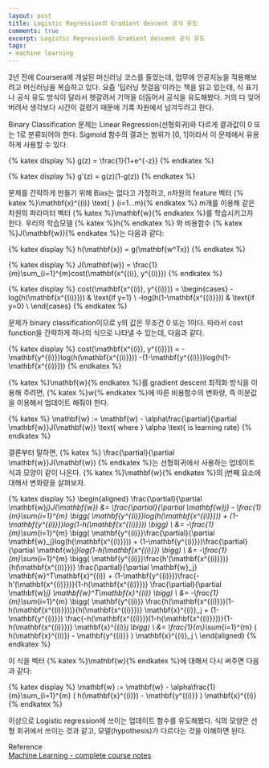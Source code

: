 ```yaml
---
layout: post
title: Logistic Regression의 Gradient descent 공식 유도
comments: true
excerpt: Logistic Regression의 Gradient descent 공식 유도
tags:
- machine learning
---
```

2년 전에 Coursera에 개설된 머신러닝 코스를 들었는데, 업무에 인공지능을 적용해보려고 머신러닝을 복습하고 있다. 요즘 '딥러닝 첫걸음'이라는 책을 읽고 있는데, 식 표기나 공식 유도 방식이 달라서 헷갈려서 기억을 더듬어서 공식을 유도해봤다. 거의 다 잊어버려서 생각보다 시간이 걸렸기 때문에 기록 차원에서 남겨두려고 한다.

Binary Classification 문제는 Linear Regression(선형회귀)와 다르게 결과값이 0 또는 1로 분류되어야 한다. Sigmoid 함수의 결과는 범위가 [0, 1]이라서 이 문제에서 유용하게 사용할 수 있다.

{% katex display %} 
g(z) = \frac{1}{1+e^{-z}}
{% endkatex %}

{% katex display %}
g'(z) = g(z)(1-g(z))
{% endkatex %}

문제를 간략하게 만들기 위해 Bias는 없다고 가정하고, *n*차원의 feature 벡터 {% katex %}\mathbf{x}^{(i)} \text{ } (i=1...m){% endkatex %} *m*개를 이용해 같은 차원의 파라미터 벡터 {% katex %}\mathbf{w}{% endkatex %}를 학습시키고자 한다. 우리의 학습모델 {% katex %}h{% endkatex %} 와 비용함수 {% katex %}J(\mathbf{w}){% endkatex %}는 다음과 같다:

{% katex display %}
h(\mathbf{x}) = g(\mathbf{w^Tx})
{% endkatex %}

{% katex display %}
J(\mathbf{w}) = \frac{1}{m}\sum_{i=1}^{m}cost(\mathbf{x^{(i)}, y^{(i)}})
{% endkatex %}

{% katex display %}
cost(\mathbf{x^{(i)}, y^{(i)}}) =
 \begin{cases} 
 -log(h(\mathbf{x^{(i)}})) & \text{if y=1} \\
 -log(h(1-\mathbf{x^{(i)}})) & \text{if y=0} \\
 \end{cases}
 {% endkatex %}

 문제가 binary classification이므로 y의 값은 무조건 0 또는 1이다. 따라서 cost function을 간략하게 하나의 식으로 나타낼 수 있는데, 다음과 같다.

 {% katex display %}
 cost(\mathbf{x^{(i)}, y^{(i)}}) = -\mathbf{y^{(i)}}log(h(\mathbf{x^{(i)}})) -(1-\mathbf{y^{(i)}})log(h(1-\mathbf{x^{(i)}}))
 {% endkatex %}

{% katex %}\mathbf{w}{% endkatex %}를 gradient descent 최적화 방식을 이용해 주려면, {% katex %}w{% endkatex %}에 따른 비용함수의 변화량, 즉 미분값을 이용해서 업데이트 해줘야 한다.

{% katex %}
\mathbf{w} := \mathbf{w} - \alpha\frac{\partial}{\partial \mathbf{w}}J(\mathbf{w}) \text{ where } \alpha \text{ is learning rate}
{% endkatex %}

결론부터 말하면, {% katex %} \frac{\partial}{\partial \mathbf{w}}J(\mathbf{w}) {% endkatex %}는 선형회귀에서 사용하는 업데이트 식과 모양이 같이 나온다. {% katex %}\mathbf{w}{% endkatex %}의 j번째 요소에 대해서 변화량을 살펴보자.

{% katex display %}
\begin{aligned}
	\frac{\partial}{\partial \mathbf{w}_j}J(\mathbf{w}) &= \frac{\partial}{\partial \mathbf{w}_j} - \frac{1}{m}\sum_{i=1}^{m} \bigg( \mathbf{y^{(i)}}log(h(\mathbf{x^{(i)}})) + (1-\mathbf{y^{(i)}})log(1-h(\mathbf{x^{(i)}})) \bigg) \\
 	&= -\frac{1}{m}\sum_{i=1}^{m} \bigg( \mathbf{y^{(i)}}\frac{\partial}{\partial \mathbf{w}_j}log(h(\mathbf{x^{(i)}})) + (1-\mathbf{y^{(i)}})\frac{\partial}{\partial \mathbf{w}_j}log(1-h(\mathbf{x^{(i)}}) \bigg) \\
	&= -\frac{1}{m}\sum_{i=1}^{m} \bigg( \mathbf{y^{(i)}}\frac{h'(\mathbf{x^{(i)}})}{h(\mathbf{x^{(i)}})} \frac{\partial}{\partial \mathbf{w}_j} \mathbf{w}^T\mathbf{x}^{(i)} + (1-\mathbf{y^{(i)}})\frac{-h'(\mathbf{x^{(i)}})}{1-h(\mathbf{x^{(i)}})} \frac{\partial}{\partial \mathbf{w}_j} \mathbf{w}^T\mathbf{x}^{(i)} \bigg) \\
	&= -\frac{1}{m}\sum_{i=1}^{m} \bigg( \mathbf{y^{(i)}} \frac{h(\mathbf{x^{(i)}})(1-h(\mathbf{x^{(i)}}))}{h(\mathbf{x^{(i)}})} \mathbf{x}^{(i)}_j + (1-\mathbf{y^{(i)}}) \frac{-h(\mathbf{x^{(i)}})(1-h(\mathbf{x^{(i)}}))}{1-h(\mathbf{x^{(i)}})} \mathbf{x}^{(i)}_j \bigg) \\
	&= \frac{1}{m}\sum_{i=1}^{m} ( h(\mathbf{x}^{(i)}) - \mathbf{y^{(i)}} ) \mathbf{x}^{(i)}_j \\
\end{aligned}
{% endkatex %}

이 식을 벡터 {% katex %}\mathbf{w}{% endkatex %}에 대해서 다시 써주면 다음과 같다:

{% katex display %}
\mathbf{w} := \mathbf{w} - \alpha\frac{1}{m}\sum_{i=1}^{m} ( h(\mathbf{x}^{(i)}) - \mathbf{y^{(i)}} ) \mathbf{x}^{(i)}
{% endkatex %}

이상으로 Logistic regression에 쓰이는 업데이트 함수를 유도해봤다. 식의 모양은 선형 회귀에서 쓰이는 것과 같고, 모델(hypothesis)가 다르다는 것을 이해하면 된다.

Reference  
[Machine Learning - complete course notes](http://www.holehouse.org/mlclass/)
